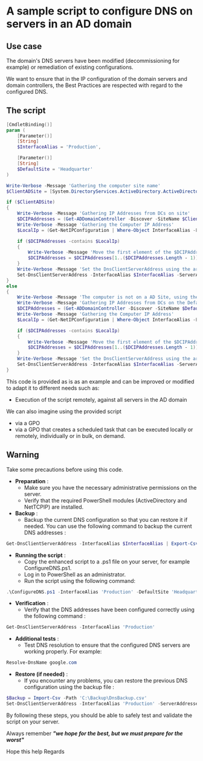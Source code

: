 ﻿# A sample script to configure DNS on servers in an AD domain

## Use case

The domain's DNS servers have been modified (decommissioning for example) or remediation of existing configurations.

We want to ensure that in the IP configuration of the domain servers and domain controllers, the Best Practices are respected with regard to the configured DNS.


## The script

````powershell
[CmdletBinding()]
param (
    [Parameter()]
    [String]
    $InterfaceAlias = 'Production',

    [Parameter()]
    [String]
    $DefaultSite = 'Headquarter'
)

Write-Verbose -Message 'Gathering the computer site name'
$ClientADSite = [System.DirectoryServices.ActiveDirectory.ActiveDirectorySite]::GetComputerSite().Name

if ($ClientADSite)
{
    Write-Verbose -Message 'Gathering IP Addresses from DCs on site'
    $DCIPAddresses = (Get-ADDomainController -Discover -SiteName $ClientADSite -ForceDiscover).IPv4Address
    Write-Verbose -Message 'Gathering the Computer IP Address'
    $LocalIp = (Get-NetIPConfiguration | Where-Object InterfaceAlias -EQ $InterfaceAlias).IPV4Address.IPAddress

    if ($DCIPAddresses -contains $LocalIp)
    {
        Write-Verbose -Message 'Move the first element of the $DCIPAddresses to the end'
        $DCIPAddresses = $DCIPAddresses[1..($DCIPAddresses.Length - 1)] + $DCIPAddresses[0]
    }
    Write-Verbose -Message 'Set the DnsClientServerAddress using the array $DCIPAddresses'
    Set-DnsClientServerAddress -InterfaceAlias $InterfaceAlias -ServerAddresses $DCIPAddresses
}
else
{
    Write-Verbose -Message 'The computer is not on a AD Site, using the DefaultSite DC as DNS'
    Write-Verbose -Message 'Gathering IP Addresses from DCs on the Default site'
    $DCIPAddresses = (Get-ADDomainController -Discover -SiteName $DefaultSite -ForceDiscover).IPv4Address
    Write-Verbose -Message 'Gathering the Computer IP Address'
    $LocalIp = (Get-NetIPConfiguration | Where-Object InterfaceAlias -EQ $InterfaceAlias).IPV4Address.IPAddress

    if ($DCIPAddresses -contains $LocalIp)
    {
        Write-Verbose -Message 'Move the first element of the $DCIPAddresses to the end'
        $DCIPAddresses = $DCIPAddresses[1..($DCIPAddresses.Length - 1)] + $DCIPAddresses[0]
    }
    Write-Verbose -Message 'Set the DnsClientServerAddress using the array $DCIPAddresses'
    Set-DnsClientServerAddress -InterfaceAlias $InterfaceAlias -ServerAddresses $DCIPAddresses
}
````

This code is provided as is as an example and can be improved or modified to adapt it to different needs such as:
- Execution of the script remotely, against all servers in the AD domain

We can also imagine using the provided script
- via a GPO
- via a GPO that creates a scheduled task that can be executed locally or remotely, individually or in bulk, on demand.

## Warning
Take some precautions before using this code.
- **Preparation** :
  - Make sure you have the necessary administrative permissions on the server.
  - Verify that the required PowerShell modules (ActiveDirectory and NetTCPIP) are installed.
- **Backup** :
  - Backup the current DNS configuration so that you can restore it if needed. You can use the following command to backup the current DNS addresses :

````Powershell
Get-DnsClientServerAddress -InterfaceAlias $InterfaceAlias | Export-Csv -Path 'C:\Backup\DnsBackup.csv'
````

- **Running the script** :
  - Copy the enhanced script to a .ps1 file on your server, for example ConfigureDNS.ps1.
  - Log in to PowerShell as an administrator.
  - Run the script using the following command:

````Powershell
.\ConfigureDNS.ps1 -InterfaceAlias 'Production' -DefaultSite 'Headquarter'
````

- **Verification** :
  - Verify that the DNS addresses have been configured correctly using the following command :

````Powershell
Get-DnsClientServerAddress -InterfaceAlias 'Production'
````

- **Additional tests** :
  - Test DNS resolution to ensure that the configured DNS servers are working properly. For example:

````Powershell 
Resolve-DnsName google.com
````

- **Restore (if needed)** :
  - If you encounter any problems, you can restore the previous DNS configuration using the backup file :

````Powershell 
$Backup = Import-Csv -Path 'C:\Backup\DnsBackup.csv'
Set-DnsClientServerAddress -InterfaceAlias ​​'Production' -ServerAddresses $Backup.ServerAddresses
````
By following these steps, you should be able to safely test and validate the script on your server. 

Always remember ***"we hope for the best, but we must prepare for the worst"***

Hope this help
Regards